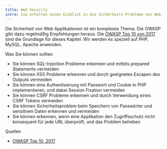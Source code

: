 ```yaml
---
title: Web Security
intro: Sie erhalten einen Einblick in die Sicherheits-Probleme von Web-Applikationen.
---
```

Die Sicherheit von Web Applikationen ist ein komplexes Thema.
Die OWASP gibt dazu regelmäßig Empfehlungen heraus.  Die [OWASP Top 10 von 2017](https://www.owasp.org/index.php/Top_10_2013-Top_10)
sind die Grundlage für dieses Kapitel. Wir werden es speziell auf PHP, MySQL, Apache anwenden.



Was Sie können sollten

* Sie können SQL-Injection Probleme erkennen und mittels prepared Statements vermeiden
* Sie können XSS Probleme erkennen und durch geeignetes Escapen des Outputs vermeiden
* Sie können eine Authentisierung mit Passwort und Cookie in PHP implementieren, und dabei Session Fixation vermeiden
* Sie können CSRF Probleme erkennen und durch Verwendung eines CSRF Tokens vermeiden
* Sie können Sicherheitsproblem beim Speichern von Passwörter und sensitiven Daten erkennen und  vermeiden
* Sie können erkennen, wenn eine Applikation den Zugriffsschutz nicht konsequent für jede URL überprüft, und das Problem beheben


Quellen

* [OWASP Top 10, 2017](https://www.owasp.org/index.php/Category:OWASP_Top_Ten_Project)
